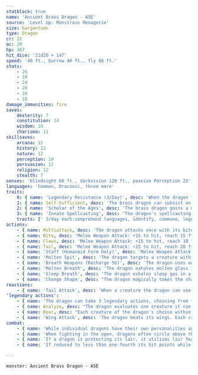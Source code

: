 ```yaml
---
statblock: true
name: 'Ancient Brass Dragon - A5E'
source: 'Level Up: Monstrous Menagerie'
size: Gargantuan
type: Dragon
cr: 22
ac: 20
hp: 367
hit_dice: '21d20 + 147'
speed: '40 ft., burrow 40 ft., fly 80 ft.'
stats:
    - 26
    - 10
    - 24
    - 20
    - 16
    - 18
damage_immunities: fire
saves:
    dexterity: 7
    constitution: 14
    wisdom: 10
    charisma: 11
skillsaves:
    arcana: 12
    history: 12
    nature: 12
    perception: 10
    persuasion: 11
    religion: 12
    stealth: 7
senses: 'blindsight 60 ft., darkvision 120 ft., passive Perception 23'
languages: 'Common, Draconic, three more'
traits:
    0: { name: 'Legendary Resistance (3/Day)', desc: 'When the dragon fails a saving throw, it can choose to succeed instead. When it does, some of its scales fall away and turn to sand. If it has no more uses of this ability, its Armor Class is reduced to 18 until it finishes a long rest.' }
    1: { name: Self-Sufficient, desc: 'The brass dragon can subsist on only a quart of water and a pound of food per day.' }
    2: { name: 'Scholar of the Ages', desc: 'The brass dragon gains a d4 expertise die on Intelligence checks made to recall lore. If it fails such a roll, it can expend one use of its Legendary Resistance trait to treat the roll as a 20.' }
    3: { name: 'Innate Spellcasting', desc: "The dragon's spellcasting ability is Charisma (save DC 19). It can innately cast the following spells, requiring no material components." }
    traits: [' 3/day each:comprehend languages, identify, commune, legend lore', ' 1/day:teleport, true seeing']
actions:
    - { name: Multiattack, desc: 'The dragon attacks once with its bite and twice with its claws. In place of its bite, it can use Molten Spit.' }
    - { name: Bite, desc: 'Melee Weapon Attack: +15 to hit, reach 15 ft., one target. Hit: 30 (4d10 + 8) piercing damage plus 9 (2d8) fire damage.' }
    - { name: Claws, desc: 'Melee Weapon Attack: +15 to hit, reach 10 ft., one target. Hit: 21 (3d8 + 8) slashing damage.' }
    - { name: Tail, desc: 'Melee Weapon Attack: +15 to hit, reach 20 ft., one target. Hit: 21 (3d8 + 8) bludgeoning damage, and the dragon pushes the target 10 feet away.' }
    - { name: 'Staff (Humanoid Form Only)', desc: 'Melee Weapon Attack: +15 to hit, reach 5 ft., one target. Hit: 12 (1d8 + 8) bludgeoning damage.' }
    - { name: 'Molten Spit', desc: 'The dragon targets a creature within 60 feet, forcing it to make a DC 22 Dexterity saving throw. The creature takes 22 (4d10) fire damage on a failure or half damage on a success. A creature that fails the saving throw also takes 11 (2d10) ongoing fire damage. A creature can use an action to end the ongoing damage.' }
    - { name: 'Breath Weapons (Recharge 56)', desc: 'The dragon uses one of the following breath weapons:' }
    - { name: 'Molten Breath', desc: 'The dragon exhales molten glass in a 90-foot-long, 10-foot-wide line. Each creature in the area makes a DC 22 Dexterity saving throw, taking 70 (20d6) fire damage on a failed save or half damage on a success. A creature that fails the save is also blinded until the end of its next turn.' }
    - { name: 'Sleep Breath', desc: 'The dragon exhales sleep gas in a 90-foot cone. Each creature in the area makes a DC 22 Constitution saving throw. On a failure, a creature falls unconscious for 10 minutes or until it takes damage or someone uses an action to wake it.' }
    - { name: 'Change Shape', desc: "The dragon magically takes the shape of a humanoid or beast or changes back into its true form. It reverts to its true form if it dies. Any equipment it is wearing or carrying is absorbed or borne by the new form (dragon's choice). In the new form, the dragon's stats are unchanged except for its size. It can't use Molten Spit, Breath Weapons, Tail Attack, or Wing Attack except in dragon form. In beast form, it can attack only with its bite and claws, if appropriate to its form. If the beast form is Large or smaller, the reach of these attacks is reduced to 5 feet. In humanoid form, it can attack only with its staff." }
reactions:
    - { name: 'Tail Attack', desc: 'When a creature the dragon can see within 10 feet hits the dragon with a melee attack, the dragon makes a tail attack against it.' }
'legendary actions':
    - { name: 'The dragon can take 3 legendary actions, choosing from the options below', desc: "Only one legendary action can be used at a time and only at the end of another creature's turn. It regains spent legendary actions at the start of its turn." }
    - { name: Analyze, desc: "The dragon evaluates one creature it can see within 60 feet. It learns the creature's resistances, immunities, vulnerabilities, and current and maximum hit points. That creature's next attack roll against the dragon before the start of the dragon's next turn is made with disadvantage." }
    - { name: Roar, desc: "Each creature of the dragon's choice within 120 feet that can hear it makes a DC 19 Charisma saving throw. On a failure, it is frightened for 1 minute. A creature repeats the saving throw at the end of its turns, ending the effect on itself on a success. When it succeeds on a saving throw or the effect ends for it, it is immune to Roar for 24 hours." }
    - { name: 'Wing Attack', desc: 'The dragon beats its wings. Each creature within 15 feet makes a DC 23 Dexterity saving throw. On a failure, it is pushed 10 feet away and knocked prone. The dragon can then fly up to half its fly speed.' }
combat:
    - { name: 'While individual dragons have their own personalities and tactics, most rely heavily on their breath weapons', desc: 'They use them whenever they can, preferably from maximum distance and while flying above their enemies.' }
    - { name: 'When fighting in the open, dragons often circle above their enemies as they wait for their breath weapons to recharge', desc: "They only close to melee if their enemies deal significant damage with ranged attacks, or if they can savage an enemy cut off from its allies. Once bloodied, dragons become more aggressive, attacking with bite and claws when their breath weapons aren't available." }
    - { name: 'If a dragon is protecting its lair, it utilizes lair features, traps, allies, and architecture such as escape tunnels to keep up a hit-and-run fight, reappearing only when it has a fully-recharged breath weapon', desc: 'If the dragon is forced into melee combat, it uses its bite and claws against a single foe. If it has legendary actions like Roar and Wing Attack, it uses them to disperse its other enemies.' }
    - { name: 'If reduced to less than one-fourth its hit points while fighting in the open, a dragon flies away', desc: 'However, it fights to the death to defend its lair, unless it can regain the upper hand through tricks or bargains.' }

---
```

```statblock
monster: Ancient Brass Dragon - A5E
```
